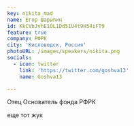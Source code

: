 ```yaml
---
key: nikita_mad
name: Егор Шарыпин
id: KkCVbJvhE1OL1Dd51U4t9H54iFT9
feature: true
company: РФРК
city: 'Кисловодск, Россия'
photoURL: /images/speakers/nikita.png
socials:
  - icon: twitter
    link: 'https://twitter.com/goshva13'
    name: Goshva13

---
```

Отец Основатель фонда РФРК

еще тот жук